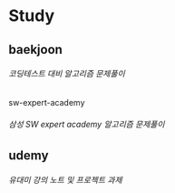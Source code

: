 # Study

baekjoon
---------
###### 코딩테스트 대비 알고리즘 문제풀이

sw-expert-academy
###### 삼성 SW expert academy 알고리즘 문제풀이

udemy
---------
###### 유대미 강의 노트 및 프로젝트 과제 
